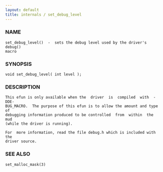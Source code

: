 ```yaml
---
layout: default
title: internals / set_debug_level
---
```


### NAME

    set_debug_level()  -  sets the debug level used by the driver's debug()
    macro

### SYNOPSIS

    void set_debug_level( int level );

### DESCRIPTION

    This efun is only available when the  driver  is  compiled  with  -DDE‐
    BUG_MACRO.  The purpose of this efun is to allow the amount and type of
    debugging information produced to be controlled  from  within  the  mud
    (while the driver is running).

    For  more information, read the file debug.h which is included with the
    driver source.

### SEE ALSO

    set_malloc_mask(3)
